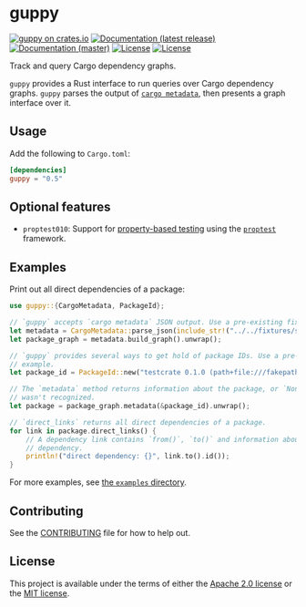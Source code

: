 # guppy

[![guppy on crates.io](https://img.shields.io/crates/v/guppy)](https://crates.io/crates/guppy) [![Documentation (latest release)](https://docs.rs/guppy/badge.svg)](https://docs.rs/guppy/) [![Documentation (master)](https://img.shields.io/badge/docs-master-brightgreen)](https://facebookincubator.github.io/cargo-guppy/guppy/) [![License](https://img.shields.io/badge/license-Apache-green.svg)](../LICENSE-APACHE) [![License](https://img.shields.io/badge/license-MIT-green.svg)](../LICENSE-MIT)

Track and query Cargo dependency graphs.

`guppy` provides a Rust interface to run queries over Cargo dependency graphs. `guppy` parses
the output of  [`cargo metadata`](https://doc.rust-lang.org/cargo/commands/cargo-metadata.html),
then presents a graph interface over it.

## Usage

Add the following to `Cargo.toml`:

```toml
[dependencies]
guppy = "0.5"
```

## Optional features

* `proptest010`: Support for [property-based testing](https://jessitron.com/2013/04/25/property-based-testing-what-is-it/)
  using the [`proptest`](https://altsysrq.github.io/proptest-book/intro.html) framework.

## Examples

Print out all direct dependencies of a package:

```rust
use guppy::{CargoMetadata, PackageId};

// `guppy` accepts `cargo metadata` JSON output. Use a pre-existing fixture for these examples.
let metadata = CargoMetadata::parse_json(include_str!("../../fixtures/small/metadata1.json")).unwrap();
let package_graph = metadata.build_graph().unwrap();

// `guppy` provides several ways to get hold of package IDs. Use a pre-defined one for this
// example.
let package_id = PackageId::new("testcrate 0.1.0 (path+file:///fakepath/testcrate)");

// The `metadata` method returns information about the package, or `None` if the package ID
// wasn't recognized.
let package = package_graph.metadata(&package_id).unwrap();

// `direct_links` returns all direct dependencies of a package.
for link in package.direct_links() {
    // A dependency link contains `from()`, `to()` and information about the specifics of the
    // dependency.
    println!("direct dependency: {}", link.to().id());
}
```

For more examples, see
[the `examples` directory](https://github.com/facebookincubator/cargo-guppy/tree/master/guppy/examples).

## Contributing

See the [CONTRIBUTING](../CONTRIBUTING.md) file for how to help out.

## License

This project is available under the terms of either the [Apache 2.0 license](../LICENSE-APACHE) or the [MIT
license](../LICENSE-MIT).

<!--
README.md is generated from README.tpl by cargo readme. To regenerate:

cargo install cargo-readme
cargo readme > README.md
-->

